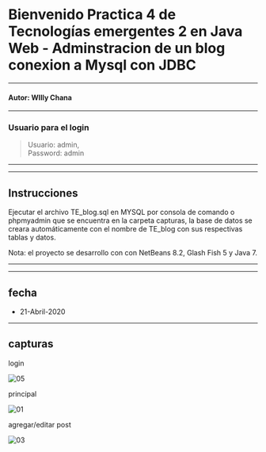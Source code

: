 # Bienvenido Practica 4 de Tecnologías emergentes 2 en Java Web - Adminstracion de un blog conexion a Mysql con JDBC
----
#### Autor: WIlly Chana

----
### Usuario para el login

> Usuario: admin,   
> Password: admin
----

----

## Instrucciones

Ejecutar el archivo TE_blog.sql en MYSQL por consola de comando o phpmyadmin
que se encuentra en la carpeta capturas, 
la base de datos se creara automáticamente 
con el nombre de TE_blog con sus respectivas tablas y datos.

Nota: el proyecto se desarrollo con con NetBeans 8.2, Glash Fish 5 y Java 7.

----


----
## fecha
* 21-Abril-2020  

----
## capturas
 login

![05](https://user-images.githubusercontent.com/56971398/82599987-2c048d80-9b7b-11ea-99c1-3f52e8f44182.png)

principal

![01](https://user-images.githubusercontent.com/56971398/82600250-a208f480-9b7b-11ea-816b-c879bacc8c88.png)


agregar/editar post

![03](https://user-images.githubusercontent.com/56971398/82600500-00ce6e00-9b7c-11ea-8d49-23a2bbb8f2b2.png)




